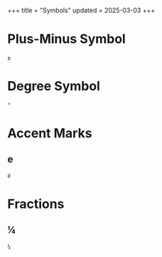 +++
title = "Symbols"
updated = 2025-03-03
+++

# Plus-Minus Symbol
```
±
```

# Degree Symbol
```
°
```

# Accent Marks

## e
```
é
```

# Fractions

## ¼
```
¼
```